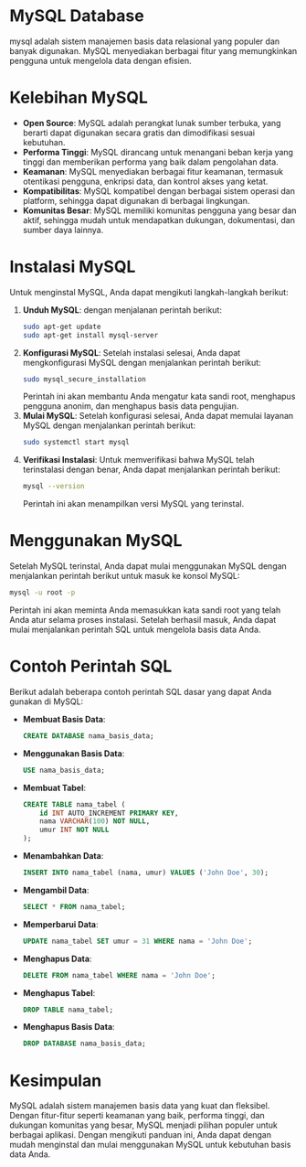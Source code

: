 # MySQL Database
mysql adalah sistem manajemen basis data relasional yang populer dan banyak digunakan. MySQL menyediakan berbagai fitur yang memungkinkan pengguna untuk mengelola data dengan efisien.
# Kelebihan MySQL
- **Open Source**: MySQL adalah perangkat lunak sumber terbuka, yang berarti dapat digunakan secara gratis dan dimodifikasi sesuai kebutuhan.
- **Performa Tinggi**: MySQL dirancang untuk menangani beban kerja yang tinggi dan memberikan performa yang baik dalam pengolahan data.
- **Keamanan**: MySQL menyediakan berbagai fitur keamanan, termasuk otentikasi pengguna, enkripsi data, dan kontrol akses yang ketat.
- **Kompatibilitas**: MySQL kompatibel dengan berbagai sistem operasi dan platform, sehingga dapat digunakan di berbagai lingkungan.
- **Komunitas Besar**: MySQL memiliki komunitas pengguna yang besar dan aktif, sehingga mudah untuk mendapatkan dukungan, dokumentasi, dan sumber daya lainnya.
# Instalasi MySQL
Untuk menginstal MySQL, Anda dapat mengikuti langkah-langkah berikut:
1. **Unduh MySQL**: dengan menjalanan perintah berikut:
   ```bash
   sudo apt-get update
   sudo apt-get install mysql-server
   ```
2. **Konfigurasi MySQL**: Setelah instalasi selesai, Anda dapat mengkonfigurasi MySQL dengan menjalankan perintah berikut:
   ```bash
   sudo mysql_secure_installation
   ```
   Perintah ini akan membantu Anda mengatur kata sandi root, menghapus pengguna anonim, dan menghapus basis data pengujian.
3. **Mulai MySQL**: Setelah konfigurasi selesai, Anda dapat memulai layanan MySQL dengan menjalankan perintah berikut:
   ```bash
   sudo systemctl start mysql
   ```
4. **Verifikasi Instalasi**: Untuk memverifikasi bahwa MySQL telah terinstalasi dengan benar, Anda dapat menjalankan perintah berikut:
   ```bash
   mysql --version
   ```
   Perintah ini akan menampilkan versi MySQL yang terinstal.
# Menggunakan MySQL
Setelah MySQL terinstal, Anda dapat mulai menggunakan MySQL dengan menjalankan perintah berikut untuk masuk ke konsol MySQL:
```bash
mysql -u root -p
```
Perintah ini akan meminta Anda memasukkan kata sandi root yang telah Anda atur selama proses instalasi. Setelah berhasil masuk, Anda dapat mulai menjalankan perintah SQL untuk mengelola basis data Anda.
# Contoh Perintah SQL
Berikut adalah beberapa contoh perintah SQL dasar yang dapat Anda gunakan di MySQL:
- **Membuat Basis Data**:
  ```sql
  CREATE DATABASE nama_basis_data;
  ```
- **Menggunakan Basis Data**:
  ```sql
  USE nama_basis_data;
  ```
- **Membuat Tabel**:
  ```sql
  CREATE TABLE nama_tabel (
      id INT AUTO_INCREMENT PRIMARY KEY,
      nama VARCHAR(100) NOT NULL,
      umur INT NOT NULL
  );
  ```
- **Menambahkan Data**:
  ```sql
  INSERT INTO nama_tabel (nama, umur) VALUES ('John Doe', 30);
  ```
- **Mengambil Data**:
  ```sql
  SELECT * FROM nama_tabel;
  ```
- **Memperbarui Data**:
  ```sql
  UPDATE nama_tabel SET umur = 31 WHERE nama = 'John Doe';
  ```
- **Menghapus Data**:
  ```sql
  DELETE FROM nama_tabel WHERE nama = 'John Doe';
  ```
- **Menghapus Tabel**:
  ```sql
  DROP TABLE nama_tabel;
  ```
- **Menghapus Basis Data**:
  ```sql
  DROP DATABASE nama_basis_data;
  ```
# Kesimpulan
MySQL adalah sistem manajemen basis data yang kuat dan fleksibel. Dengan fitur-fitur seperti keamanan yang baik, performa tinggi, dan dukungan komunitas yang besar, MySQL menjadi pilihan populer untuk berbagai aplikasi. Dengan mengikuti panduan ini, Anda dapat dengan mudah menginstal dan mulai menggunakan MySQL untuk kebutuhan basis data Anda.